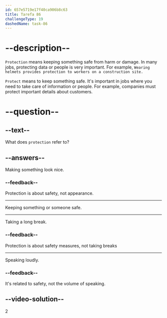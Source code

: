 ```yaml
---
id: 657e5719e17f40ca906b8c63
title: Tarefa 86
challengeType: 19
dashedName: task-86
---
```


# --description--

`Protection` means keeping something safe from harm or damage. In many jobs, protecting data or people is very important. For example, `Wearing helmets provides protection to workers on a construction site.`

`Protect` means to keep something safe. It's important in jobs where you need to take care of information or people. For example, companies must protect important details about customers.

# --question--

## --text--

What does `protection` refer to?

## --answers--

Making something look nice.

### --feedback--

Protection is about safety, not appearance.

---

Keeping something or someone safe.

---

Taking a long break.

### --feedback--

Protection is about safety measures, not taking breaks

---

Speaking loudly.

### --feedback--

It's related to safety, not the volume of speaking.

## --video-solution--

2

